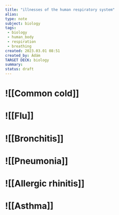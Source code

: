 ```yaml
---
title: "illnesses of the human respiratory system"
alias: 
type: note
subject: biology
tags:
 - biology
 - human_body
 - respiration
 - breathing
created: 2023.03.01 08:51
created_by: Ádám
TARGET DECK: biology
summary: 
status: draft 
---
```

# ![[Common cold]]
# ![[Flu]]
# ![[Bronchitis]]
# ![[Pneumonia]]
# ![[Allergic rhinitis]]
# ![[Asthma]]